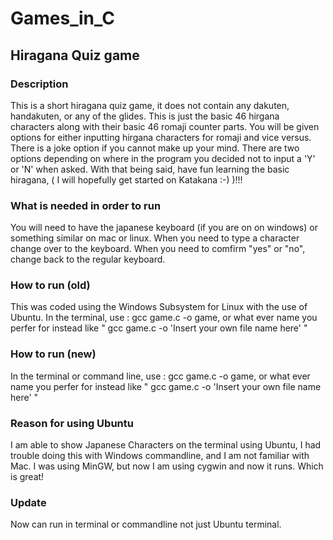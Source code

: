 # Games_in_C
## Hiragana Quiz game
### Description
This is a short hiragana quiz game, it does not contain any dakuten, handakuten, or any of the glides. 
This is just the basic 46 hirgana characters along with their basic 46 romaji counter parts.
You will be given options for either inputting hirgana characters for romaji and vice versus.
There is a joke option if you cannot make up your mind.
There are two options depending on where in the program you decided not to input a 'Y' or 'N' when asked.
With that being said, have fun learning the basic hiragana, ( I will hopefully get started on Katakana :-) )!!!
### What is needed in order to run
You will need to have the japanese keyboard (if you are on on windows) or something similar on mac or linux.
When you need to type a character change over to the keyboard. When you need to comfirm "yes" or "no", change back to the regular keyboard.
### How to run (old)
This was coded using the Windows Subsystem for Linux with the use of Ubuntu.
In the terminal, use : gcc game.c -o game, or what ever name you perfer for instead like " gcc game.c -o 'Insert your own file name here' "
### How to run (new)
In the terminal or command line, use : gcc game.c -o game, or what ever name you perfer for instead like " gcc game.c -o 'Insert your own file name here' "
### Reason for using Ubuntu
I am able to show Japanese Characters on the terminal using Ubuntu, I had trouble doing this with Windows commandline, and I am not familiar with Mac.
I was using MinGW, but now I am using cygwin and now it runs. Which is great!
### Update
Now can run in terminal or commandline not just Ubuntu terminal. 
